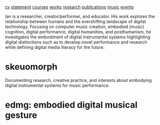 <!-- ![alt text for screen readers](assets/Lightening.jpeg "Text to show on mouseover") -->
<!-- <p style = "background-image"><img  src="assets/Lightening.jpeg" alt="foo" title="title" /></p> -->
 <!-- <p style="background-image: url('assets/Lightening.jpeg');">  -->
[cv](docs/IanJarvis_2024-r.pdf) [statement](docs/a-rstatement.md) [courses](docs/course-outlines.md) [works](docs/creative-works.md) [research](docs/research.md) [publications](docs/publications.md) [music](docs/music.md) [events](docs/music.md)



Ian is a researcher, creator/performer, and educator. His work explores the relationship between humans and the evershifting landscape of digital technology. Focusing on computer music creation, embodied (music) cognition, digital performance, digital humanities, and posthumanism, he investigates the embodiment of digital instrumental systems highlighting digital distinctions such as to develop novel performance and research while defining digital media literacy for the future.  
 
# skeuomorph
Documenting research, creative practice, and interests about embodying digital instrumental systems for music performance. 
# edmg: embodied digital musical gesture 




